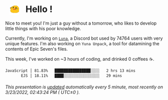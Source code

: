 <h1>   <img src="./spoink.gif" style="vertical-align:middle;" width="30px">   Hello ! </h1>

Nice to meet you! I'm just a guy without a tomorrow, who likes to develop little things with his poor knowledge.

Currently, I'm working on <a href='https://github.com/Asgarrrr/Luna'>`Luna`</a>, a Discord bot used by 74764 users with very unique features. I'm also working on `Yuna Unpack`, a tool for datamining the contents of Epic Seven's files.

This week, I've worked on ~3 hours of coding, and drinked 0 coffees ☕.

```
JavaScript │ 81.83%   ████████████████░░░░   2 hrs 13 mins
       EJS │ 18.11%   ████░░░░░░░░░░░░░░░░   29 mins
```

###### This presentation is [updated](https://github.com/Asgarrrr) automatically every 5 minute, most recently on 3/23/2022, 02:43:24 PM ( UTC±0 ).